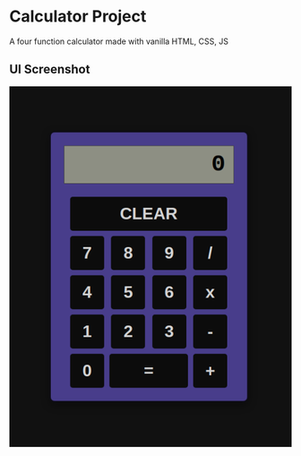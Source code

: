 # Calculator Project
A four function calculator made with vanilla HTML, CSS, JS 
## UI Screenshot

![calculator ui](./calc-ui.png)